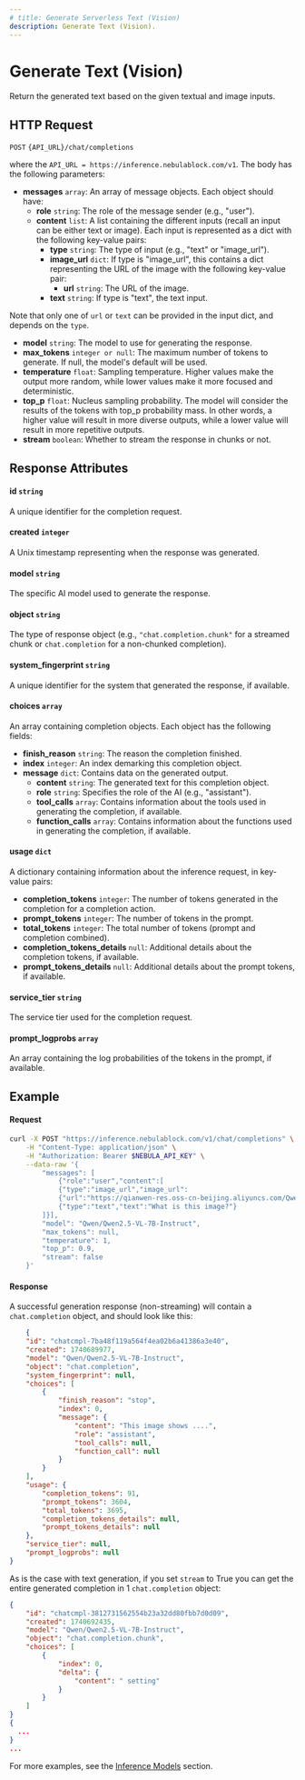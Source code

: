 ```yaml
---
# title: Generate Serverless Text (Vision)
description: Generate Text (Vision).
---
```


# Generate Text (Vision)

Return the generated text based on the given textual and image inputs. 

## HTTP Request

`POST` `{API_URL}/chat/completions`

where the `API_URL = https://inference.nebulablock.com/v1`. The body has the following parameters:

- **messages** `array`: An array of message objects. Each object should have:
  - **role** `string`: The role of the message sender (e.g., "user").
  - **content** `list`: A list containing the different inputs (recall an input can be either text or image). Each input is represented as a dict with the following key-value pairs: 
    - **type** `string`: The type of input (e.g., "text" or "image_url").
    - **image_url** `dict`: If type is "image_url", this contains a dict representing the URL of the image with the following key-value pair: 
      - **url** `string`: The URL of the image. 
    - **text** `string`: If type is "text", the text input.

Note that only one of `url` or `text` can be provided in the input dict, and depends on the `type`.

- **model** `string`: The model to use for generating the response.
- **max_tokens** `integer or null`: The maximum number of tokens to generate. If null, the model's default will be used.
- **temperature** `float`: Sampling temperature. Higher values make the output more random, while lower values make it more focused and deterministic.
- **top_p** `float`: Nucleus sampling probability. The model will consider the results of the tokens with top_p probability mass. In other words, a higher value will result in more diverse outputs, while a lower value will result in more repetitive outputs.
- **stream** `boolean`: Whether to stream the response in chunks or not. 

## Response Attributes

#### id `string`
A unique identifier for the completion request.

#### created `integer`
A Unix timestamp representing when the response was generated.

#### model `string`
The specific AI model used to generate the response.

#### object `string`
The type of response object (e.g., `"chat.completion.chunk"` for a streamed chunk or `chat.completion` for a non-chunked completion).

#### system_fingerprint `string`
A unique identifier for the system that generated the response, if available.

#### choices `array`
An array containing completion objects. Each object has the following fields:
- **finish_reason** `string`: The reason the completion finished.
- **index** `integer`:  An index demarking this completion object. 
- **message** `dict`: Contains data on the generated output. 
  - **content** `string`: The generated text for this completion object.
  - **role** `string`: Specifies the role of the AI (e.g., "assistant").
  - **tool_calls** `array`: Contains information about the tools used in generating the completion, if available. 
  - **function_calls** `array`: Contains information about the functions used in generating the completion, if available.

#### usage `dict`
A dictionary containing information about the inference request, in key-value pairs:
- **completion_tokens** `integer`: The number of tokens generated in the completion for a completion action.
- **prompt_tokens** `integer`: The number of tokens in the prompt.
- **total_tokens** `integer`: The total number of tokens (prompt and completion combined).
- **completion_tokens_details** `null`: Additional details about the completion tokens, if available.
- **prompt_tokens_details** `null`: Additional details about the prompt tokens, if available.

#### service_tier `string`
The service tier used for the completion request.

#### prompt_logprobs `array`
An array containing the log probabilities of the tokens in the prompt, if available.

## Example

#### Request
```bash
curl -X POST "https://inference.nebulablock.com/v1/chat/completions" \
    -H "Content-Type: application/json" \
    -H "Authorization: Bearer $NEBULA_API_KEY" \
    --data-raw '{
        "messages": [
			{"role":"user","content":[
			{"type":"image_url","image_url":
			{"url":"https://qianwen-res.oss-cn-beijing.aliyuncs.com/Qwen-VL/assets/demo.jpeg"}},
			{"type":"text","text":"What is this image?"}
		]}],
        "model": "Qwen/Qwen2.5-VL-7B-Instruct",
        "max_tokens": null, 
        "temperature": 1,
        "top_p": 0.9,
        "stream": false
    }'
```

#### Response
A successful generation response (non-streaming) will contain a `chat.completion` object, and should look like this:

```json
    {
    "id": "chatcmpl-7ba48f119a564f4ea02b6a41386a3e40",
    "created": 1740689977,
    "model": "Qwen/Qwen2.5-VL-7B-Instruct",
    "object": "chat.completion",
    "system_fingerprint": null,
    "choices": [
        {
            "finish_reason": "stop",
            "index": 0,
            "message": {
                "content": "This image shows ....",
                "role": "assistant",
                "tool_calls": null,
                "function_call": null
            }
        }
    ],
    "usage": {
        "completion_tokens": 91,
        "prompt_tokens": 3604,
        "total_tokens": 3695,
        "completion_tokens_details": null,
        "prompt_tokens_details": null
    },
    "service_tier": null,
    "prompt_logprobs": null
}
```

As is the case with text generation, if you set `stream` to True you can get the entire generated completion in 1 `chat.completion` object: 

```json
{
    "id": "chatcmpl-3812731562554b23a32dd80fbb7d0d09",
    "created": 1740692435,
    "model": "Qwen/Qwen2.5-VL-7B-Instruct",
    "object": "chat.completion.chunk",
    "choices": [
        {
            "index": 0,
            "delta": {
                "content": " setting"
            }
        }
    ]
}
{ 
  ...
}
...
```

For more examples, see the [Inference Models](../../Inference_Models/Vision.md) section.
